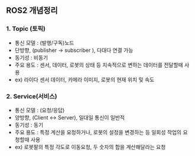 ## ROS2 개념정리


###  1. Topic (토픽)
- 통신 모델 : (발행/구독)노드
- 단방향, (publisher -> subscriber ), 다대다 연결 가능
- 동기성 : 비동기
- 주요 용도 : 센서, 데이터, 로봇의  상태 등 지속적으로 변하는 데이터를 전달할때 사용
- ex) 라이다 센서 데이터, 카메라 이미지, 로봇의 현재 위치 및 속도


### 2. Service(서비스)
- 통신 모델 : (요청/응답)
- 양방향, (Client <-> Server), 일대일 통신이 일반적
- 동기성 : 동기
- 주요 용도 : 특정 계산을 요청하거나, 로봇의 설정을 변경하는 등 일회성 작업의 요청할때 사용
- ex) 로봇팔의 특정 각도로 이동요청, 두 숫자의 합을 계산해달라는 요청

